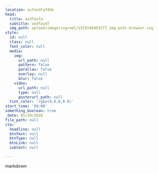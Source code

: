 ```yaml
---
location: asfasdfafdda
head:
  title: asdfasfa
  subtitle: asdfasdf
  img_path: upload/image/svg+xml/1519146403277_img_path_browser.svg
style:
  id: null
  class: null
  font_color: null
  media:
    img:
      url_path: null
      pattern: false
      parallax: false
      overlay: null
      blur: false
    video:
      url_path: null
      type: null
      posterurl_path: null
  tint_color: 'rgba(0,0,0,0.0)'
start_time: '00:00'
something_boolean: true
_date: 01/29/2018
file_path: null
cta:
  headline: null
  btnText: null
  btnType: null
  btnLink: null
  subtext: null

---
```


markdown

